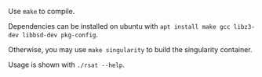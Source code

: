 Use `make` to compile.

Dependencies can be installed on ubuntu with
`apt install make gcc libz3-dev libbsd-dev pkg-config`.

Otherwise, you may use `make singularity` to build the singularity container.

Usage is shown with `./rsat --help`.
